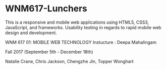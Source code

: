 
# WNM617-Lunchers

This is a responsive and mobile web applications using HTML5, CSS3, JavaScript, and frameworks. Usability testing in regards to rapid mobile web design and development. 


WNM 617 01: MOBILE WEB TECHNOLOGY
Instucture : Deepa Mahalingam

Fall 2017 (September 5th - December 18th)

Natalie Crane,
Chris Jackson,
Chengzhe Jin,
Topper Wonghart


